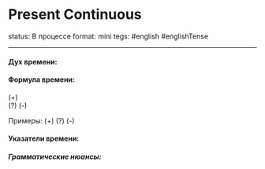 # Present Continuous
status: В процессе
format: mini
tegs: #english #englishTense 

---
#### Дух времени: 


#### Формула времени: 
>

(+)  
(?) 
(-) 

Примеры:
(+) 
(?) 
(-) 

#### Указатели времени:

 
##### Грамматические нюансы: 
